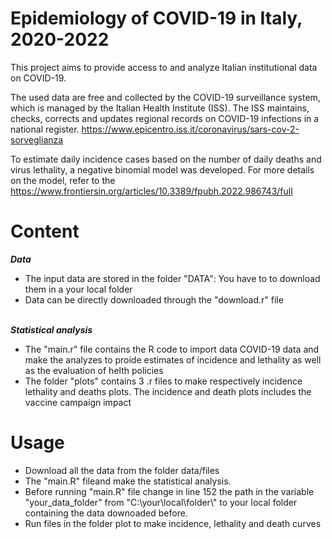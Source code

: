 # Epidemiology of COVID-19 in Italy, 2020-2022

This project aims to provide access to and analyze Italian institutional data on COVID-19. 

The used data are free and collected by the COVID-19 surveillance system, which is managed by the Italian Health Institute (ISS). The ISS maintains, checks, corrects and updates regional records on COVID-19 infections in a national register. 
https://www.epicentro.iss.it/coronavirus/sars-cov-2-sorveglianza

To estimate daily incidence cases based on the number of daily deaths and virus lethality, a negative binomial model was developed. For more details on the model, refer to the
https://www.frontiersin.org/articles/10.3389/fpubh.2022.986743/full


# Content

***Data***
- The input data are stored in the folder "DATA": You have to to download them in a your local folder
- Data can be directly downloaded through the "download.r" file

\
***Statistical analysis*** 
- The "main.r" file contains the R code to import data COVID-19 data and make the analyzes to proide estimates of incidence and lethality as well as the evaluation of helth policies
- The folder "plots" contains 3 .r files to make respectively incidence lethality and deaths plots. The incidence and death plots includes the vaccine campaign impact 


# Usage
- Download all the data from the folder data/files
- The  "main.R" fileand make the statistical analysis.
- Before running  "main.R" file change in line 152 the path in the variable "your_data_folder" from "C:\\your\\local\\folder\\" to your local folder containing the data downoaded before.
- Run files in the folder plot to make incidence, lethality and death curves
